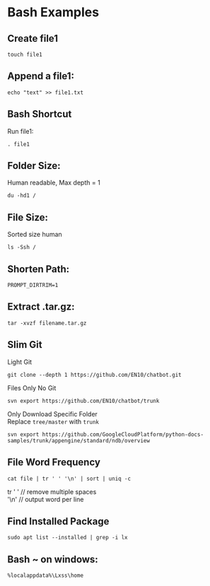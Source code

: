 # Bash Examples

Create file1
-
    touch file1

Append a file1:  
-
    echo "text" >> file1.txt

Bash Shortcut
-
Run file1:     

    . file1

Folder Size: 
-
Human readable, Max depth = 1

    du -hd1 /

File Size:
-
Sorted size human

    ls -Ssh /

Shorten Path:   
-
    PROMPT_DIRTRIM=1
    
Extract .tar.gz:    
-
    tar -xvzf filename.tar.gz
    
Slim Git 
-

Light Git

    git clone --depth 1 https://github.com/EN10/chatbot.git
    
Files Only No Git

    svn export https://github.com/EN10/chatbot/trunk

Only Download Specific Folder   
Replace `tree/master` with `trunk`

    svn export https://github.com/GoogleCloudPlatform/python-docs-samples/trunk/appengine/standard/ndb/overview

File Word Frequency
-
    cat file | tr ' ' '\n' | sort | uniq -c
tr ' '  // remove multiple spaces   
'\n'    // output word per line

Find Installed Package
-
    sudo apt list --installed | grep -i lx

Bash ~ on windows:
-
    %localappdata%\Lxss\home